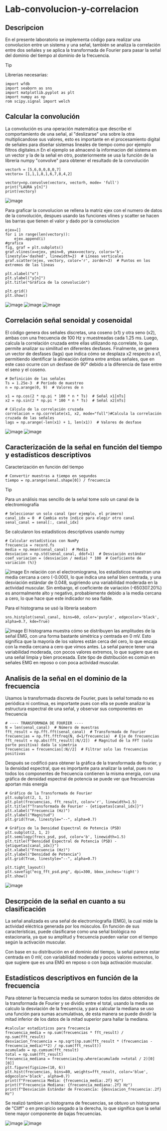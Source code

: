 # Lab-convolucion-y-correlacion
## Descripcion
En el presente laboratorio se implementa código para realizar una convolucion entre un sistema y una señal, también se analiza la correlación entre dos señales y se aplica la transformada de Fourier para pasar la señal del dominio del tiempo al dominio de la frecuencia.
> [!TIP]
>Librerias necesarias:
>```
> import wfdb
>import seaborn as sns
>import matplotlib.pyplot as plt
>import numpy as np
>rom scipy.signal import welch
> ```
## Calcular la convolución
La convolución es una operación matemática que describe el comportamiento de una señal, al "deslizarse" una sobre la otra multiplicandose sus valores, esto es importante en el procesamiento digital de señales para diseñar sistemas lineales de tiempo como por ejemplo filtros digitales.n
En el ejemplo se almacenó la informacion del sistema en un vector y la de la señal en otro, posteriormente se usa la función de la libreria numpy "convolve" para obtener el resultado de la convolución
```
vectorh = [5,6,0,0,8,0,7]
vectorx= [1,1,1,8,1,6,7,8,4,2]

vectory=np.convolve(vectorx, vectorh, mode= 'full')
print("LAURA y[n]")
print(vectory)

```
![image](https://github.com/user-attachments/assets/2d9125c9-d2bf-4bb2-a2c2-fc7dc163f3d7)

Para graficar la convolucion se rellena la matriz ejex con el numero de datos de la convolución, despues usando las funciones vlines y scatter se hacen las barras que tienen el valor y dado por la convolucion
```
ejex=[]
for i in range(len(vectory)):
    ejex.append(i)
#grafica
fig, graf = plt.subplots()
graf.vlines(x=ejex, ymin=0, ymax=vectory, colors='b', linestyle='dashed', linewidth=2)  # Líneas verticales
graf.scatter(ejex, vectory, color='r', zorder=3)  # Puntos en los extremos de las líneas

plt.xlabel("n")
plt.ylabel("y[n]")
plt.title("Gráfica de la convolución")

plt.grid()
plt.show()
```
![image](https://github.com/user-attachments/assets/d1391f57-912f-4b9a-a4aa-45147077a721)
![image](https://github.com/user-attachments/assets/cf69bbc2-e15b-4065-b1c9-a15b2c36feac)
![image](https://github.com/user-attachments/assets/7c747481-37e3-4988-b658-b585a4db7fc4)

## Correlación señal senoidal y cosenoidal
El código genera dos señales discretas, una coseno (x1) y otra seno (x2), ambas con una frecuencia de 100 Hz y muestreadas cada 1.25 ms. Luego, calcula la correlación cruzada entre ellas utilizando np.correlate, lo que permite analizar su similitud en diferentes desfases. Finalmente, se genera un vector de desfases (lags) que indica cómo se desplaza x2 respecto a x1, permitiendo identificar la alineación óptima entre ambas señales, que en este caso ocurre con un desfase de 90° debido a la diferencia de fase entre el seno y el coseno.
```
# Definición de las señales
Ts = 1.25e-3  # Período de muestreo
n = np.arange(0, 9)  # Valores de n

x1 = np.cos(2 * np.pi * 100 * n * Ts)  # Señal x1[nTs]
x2 = np.sin(2 * np.pi * 100 * n * Ts)  # Señal x2[nTs]

# Cálculo de la correlación cruzada
correlacion = np.correlate(x1, x2, mode="full")#Calcula la correlación cruzada de las señales
lags = np.arange(-len(x1) + 1, len(x1))  # Valores de desfase
```
![image](https://github.com/user-attachments/assets/2e9728e0-3b6b-4861-a7e0-035555b710b0)
![image](https://github.com/user-attachments/assets/d735adbe-4419-4ed0-8336-27a7b8096f06)

## Caracterización de la señal en función del tiempo y estadísticos descriptivos
Caracterización en función del tiempo
```
# Convertir muestras a tiempo en segundos
tiempo = np.arange(senal.shape[0]) / frecuencia
```
> [!TIP]
>Para un análisis mas sencillo de la señal tome solo un canal de la electromiografía
>```
># Seleccionar un solo canal (por ejemplo, el primero)
>canal_idx = 0  # Cambia este índice para elegir otro canal
>senal_canal = senal[:, canal_idx]
> ```
Se calcularon los estadísticos descriptivos usando numpy 
```
# Calcular estadísticas con NumPy
frecuencia = record.fs
media = np.mean(senal_canal)  # Media
desviacion = np.std(senal_canal, ddof=1)  # Desviación estándar
coef_variacion = (desviacion / media) * 100  # Coeficiente de variación (%)}
```
![image](https://github.com/user-attachments/assets/60f11716-6064-4578-b0b2-435c740027cc)
En relación con el electromiograma, los estadísticos muestran una media cercana a cero (-0.000), lo que indica una señal bien centrada, y una desviación estándar de 0.048, sugiriendo una variabilidad moderada en la actividad muscular. Sin embargo, el coeficiente de variación (-650307.20%) es anormalmente alto y negativo, probablemente debido a la media cercana a cero, lo que hace que este indicador no sea fiable.

Para el histograma se usó la librería seaborn
```
sns.histplot(senal_canal, bins=60, color='purple', edgecolor='black', alpha=0.7, kde=True)
```
![image](https://github.com/user-attachments/assets/7f913ae4-e52f-4e29-8e9a-c16a8888c1dd)
El histograma muestra cómo se distribuyen las amplitudes de la señal EMG, con una forma bastante simétrica y centrada en 0 mV. Esto significa que la mayoría de los valores están cerca del cero, lo que encaja con la media cercana a cero que vimos antes. La señal parece tener una variabilidad moderada, con pocos valores extremos, lo que sugiere que es una señal limpia y bien procesada. Este tipo de distribución es común en señales EMG en reposo o con poca actividad muscular.
## Analisis de la señal en el dominio de la frecuencia
Usamos la transformada discreta de Fourier, pues la señal tomada no es periódica ni continua, es importante pues con ella se puede analizar la estructura espectral de una señal, y observar sus componentes en frecuencia
```
# ---- TRANSFORMADA DE FOURIER ----
N = len(senal_canal)  # Número de muestras
fft_result = np.fft.fft(senal_canal)  # Transformada de Fourier
frecuencias = np.fft.fftfreq(N, d=1/frecuencia)  # Eje de frecuencias
fft_result = np.abs(fft_result[:N//2])  # Magnitud de la FFT (solo parte positiva) dada la simetria
frecuencias = frecuencias[:N//2]  # Filtrar solo las frecuencias positivas
```
Después se codificó para obtener la gráfica de la transformada de fourier, y la densidad espectral, que es importante para analizar la señal, pues no todos los componentes de frecuencia contienen la misma energía, con una gráfica de densidad espectral de potencia se puede ver que frecuencias aportan más energía
```
# Gráfico de la Transformada de Fourier
plt.subplot(2, 1, 1)
plt.plot(frecuencias, fft_result, color='r', linewidth=1.5)
plt.title(f"Transformada de Fourier - {etiquetas[canal_idx]}")
plt.xlabel("Frecuencia (Hz)")
plt.ylabel("Magnitud")
plt.grid(True, linestyle="--", alpha=0.7)

# Gráfico de la Densidad Espectral de Potencia (PSD)
plt.subplot(2, 1, 2)
plt.semilogy(frecs_psd, psd, color='b', linewidth=1.5)
plt.title(f"Densidad Espectral de Potencia (PSD) - {etiquetas[canal_idx]}")
plt.xlabel("Frecuencia (Hz)")
plt.ylabel("Densidad de Potencia")
plt.grid(True, linestyle="--", alpha=0.7)

plt.tight_layout()
plt.savefig("ecg_fft_psd.png", dpi=300, bbox_inches='tight')
plt.show()
```
![image](https://github.com/user-attachments/assets/a499d089-d12c-47c6-a774-c714c60d5f55)

##  Descrpción de la señal en cuanto a su clasificación
La señal analizada es una señal de electromiografía (EMG), la cual mide la actividad eléctrica generada por los músculos. En función de sus características, puede clasificarse como una señal biológica no estacionaria, ya que su amplitud y frecuencia pueden variar con el tiempo según la activación muscular.  

Con base en su distribución en el dominio del tiempo, la señal parece estar centrada en 0 mV, con variabilidad moderada y pocos valores extremos, lo que sugiere que es una EMG en reposo o con baja activación muscular.
## Estadísticos descriptivos en función de la frecuencia

Para obtener la frecuencia media se sumaron todos los datos obtenidos de la transformada de Fourier y se dividio entre el total, usando la media se calculo la desviación de la frecuencia, y para calcular la mediana se uso una función para sumas acumulativas, de esta manera se puede dividir la mitad inferior de los datos de la mitad superior para hallar la mediana.
```
#calcular estadisticos para frecuencia
frecuencia_media = np.sum(frecuencias * fft_result) / np.sum(fft_result)
desviacion_frecuencia = np.sqrt(np.sum(fft_result * (frecuencias - frecuencia_media)**2) / np.sum(fft_result))
acumulado = np.cumsum(fft_result)  
total = np.sum(fft_result)
frecuencia_mediana = frecuencias[np.where(acumulado >=total / 2)[0][0]]
plt.figure(figsize=(10, 6))
plt.hist(frecuencias, bins=80, weights=fft_result, color='blue', edgecolor='black', alpha=0.7)
print(f"Frecuencia Media: {frecuencia_media:.2f} Hz")
print(f"Frecuencia Mediana: {frecuencia_mediana:.2f} Hz")
print(f"Desviación Estándar de Frecuencia: {desviacion_frecuencia:.2f} Hz")
```
Se realizó tambien un histograma de frecuencias, se obtuvo un histograma de "Cliff" o en precipicio sesgado a la derecha, lo que significa que la señal tiene mayor componente de bajas frecuencias.


![image](https://github.com/user-attachments/assets/0d41f899-94d3-40dc-9462-0ab7c26ee3b1)
![image](https://github.com/user-attachments/assets/bf1603b2-f417-4496-aacb-9191bbcf3d50)

